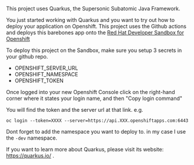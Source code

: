 This project uses Quarkus, the Supersonic Subatomic Java Framework.

You just started working with Quarkus and you want to try out how to deploy your application on Openshift. This project uses the Github actions and deploys this barebones app onto the [Red Hat Developer Sandbox for Openshift](https://developers.rehdat.com/developer-sandbox)

To deploy this project on the Sandbox, make sure you setup 3 secrets in your github repo.
- OPENSHIFT_SERVER_URL
- OPENSHIFT_NAMESPACE
- OPENSHIFT_TOKEN

Once logged into your new Openshift Console click on the right-hand corner where it states your login name, and then "Copy login command"

You will find the token and the server url at that link.
e.g.

```
oc login --token=XXXX --server=https://api.XXX.openshiftapps.com:6443
```

Dont forget to add the namespace you want to deploy to. in my case I use the `-dev` namespace.

If you want to learn more about Quarkus, please visit its website: https://quarkus.io/ .